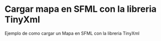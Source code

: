 # Cargar mapa en SFML con la libreria TinyXml
Ejemplo de como cargar un Mapa en SFML con la libreria TinyXml

